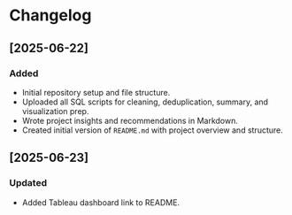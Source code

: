 # Changelog

## [2025-06-22]
### Added
- Initial repository setup and file structure.
- Uploaded all SQL scripts for cleaning, deduplication, summary, and visualization prep.
- Wrote project insights and recommendations in Markdown.
- Created initial version of `README.md` with project overview and structure.

## [2025-06-23]
### Updated
- Added Tableau dashboard link to README.
